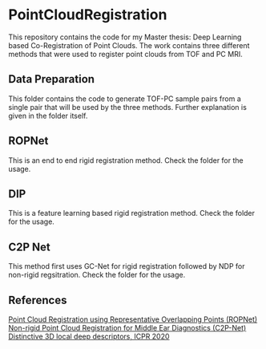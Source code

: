 # PointCloudRegistration
This repository contains the code for my Master thesis: Deep Learning based Co-Registration of Point Clouds. The work contains three different methods that were used to register point clouds from TOF and PC MRI.

## Data Preparation
This folder contains the code to generate TOF-PC sample pairs from a single pair that will be used by the three methods. Further explanation is given in the folder itself.

## ROPNet
This is an end to end rigid registration method. Check the folder for the usage.

## DIP
This is a feature learning based rigid registration method. Check the folder for the usage.

## C2P Net
This method first uses GC-Net for rigid registration followed by NDP for non-rigid regsitration. Check the folder for the usage.

## References
[Point Cloud Registration using Representative Overlapping Points (ROPNet)](https://github.com/zhulf0804/ROPNet)
[Non-rigid Point Cloud Registration for Middle Ear Diagnostics (C2P-Net)](https://gitlab.com/nct_tso_public/c2p-net)
[Distinctive 3D local deep descriptors, ICPR 2020](https://github.com/fabiopoiesi/dip)
